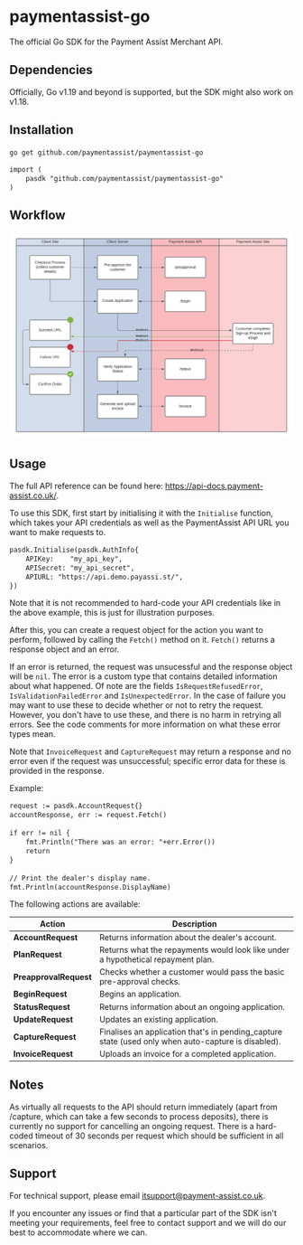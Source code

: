 # paymentassist-go

The official Go SDK for the Payment Assist Merchant API.

## Dependencies

Officially, Go v1.19 and beyond is supported, but the SDK might also work on v1.18.

## Installation

`go get github.com/paymentassist/paymentassist-go`

```
import (
	pasdk "github.com/paymentassist/paymentassist-go"
)
```

## Workflow

![Payment Assist API Workflow](https://raw.githubusercontent.com/paymentassist/paymentassist-php/master/api-workflow.png "API Workflow")

## Usage

The full API reference can be found here: https://api-docs.payment-assist.co.uk/.

To use this SDK, first start by initialising it with the `Initialise` function, which takes your API credentials as well as the PaymentAssist API URL you want to make requests to.

```
pasdk.Initialise(pasdk.AuthInfo{
	APIKey:    "my_api_key",
	APISecret: "my_api_secret",
	APIURL: "https://api.demo.payassi.st/",
})
```

Note that it is not recommended to hard-code your API credentials like in the above example, this is just for illustration purposes.

After this, you can create a request object for the action you want to perform, followed by calling the `Fetch()` method on it. `Fetch()` returns a response object and an error.

If an error is returned, the request was unsucessful and the response object will be `nil`. The error is a custom type that contains detailed information about what happened. Of note are the fields `IsRequestRefusedError`, `IsValidationFailedError` and `IsUnexpectedError`. In the case of failure you may want to use these to decide whether or not to retry the request. However, you don't have to use these, and there is no harm in retrying all errors. See the code comments for more information on what these error types mean.

Note that `InvoiceRequest` and `CaptureRequest` may return a response and no error even if the request was unsuccessful; specific error data for these is provided in the response.

Example:

```
request := pasdk.AccountRequest{}
accountResponse, err := request.Fetch()

if err != nil {
    fmt.Println("There was an error: "+err.Error())
	return
}

// Print the dealer's display name.
fmt.Println(accountResponse.DisplayName)
```

The following actions are available:

| Action | Description |
|--------|-------------|
| __AccountRequest__ | Returns information about the dealer's account. |
| __PlanRequest__ | Returns what the repayments would look like under a hypothetical repayment plan. |
| __PreapprovalRequest__ | Checks whether a customer would pass the basic pre-approval checks. |
| __BeginRequest__ | Begins an application. |
| __StatusRequest__ | Returns information about an ongoing application. |
| __UpdateRequest__ | Updates an existing application. |
| __CaptureRequest__ | Finalises an application that's in pending_capture state (used only when auto-capture is disabled). |
| __InvoiceRequest__ | Uploads an invoice for a completed application. |

## Notes


As virtually all requests to the API should return immediately (apart from /capture, which can take a few seconds to process deposits), there is currently no support for cancelling an ongoing request. There is a hard-coded timeout of 30 seconds per request which should be sufficient in all scenarios.

## Support

For technical support, please email [itsupport@payment-assist.co.uk](mailto:itsupport@payment-assist.co.uk).

If you encounter any issues or find that a particular part of the SDK isn't meeting your requirements, feel free to contact support and we will do our best to accommodate where we can.